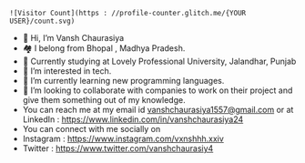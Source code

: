 ```
![Visitor Count](https : //profile-counter.glitch.me/{YOUR USER}/count.svg)
```



- 👋 Hi, I’m Vansh Chaurasiya 
- 🏘 I belong from Bhopal , Madhya Pradesh.
- 🏫 Currently studying at Lovely Professional University, Jalandhar, Punjab
- 👀 I’m interested in tech.
- 🌱 I’m currently learning new programming languages.
- 💞️ I’m looking to collaborate with companies to work on their project and give them something out of my knowledge.
- You can reach me at my email id vanshchaurasiya1557@gmail.com or at LinkedIn : https://www.linkedin.com/in/vanshchaurasiya24
- You can connect with me socially on
- Instagram : https://www.instagram.com/vxnshhh.xxiv
- Twitter : https://www.twitter.com/vanshchaurasiy4

<!---
vansh-codes/vansh-codes is a ✨ special ✨ repository because its `README.md` (this file) appears on your GitHub profile.
You can click the Preview link to take a look at your changes.
--->
